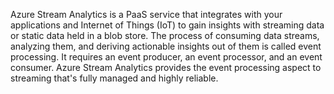 Azure Stream Analytics is a PaaS service that integrates with your applications and Internet of Things (IoT) to gain insights with streaming data or static data held in a blob store. The process of consuming data streams, analyzing them, and deriving actionable insights out of them is called event processing. It requires an event producer, an event processor, and an event consumer. Azure Stream Analytics provides the event processing aspect to streaming that's fully managed and highly reliable.